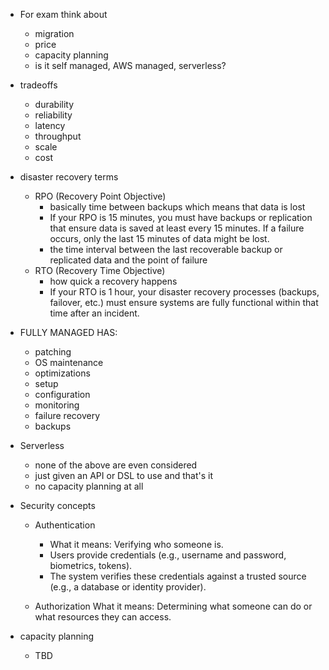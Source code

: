 * For exam think about
    * migration
    * price
    * capacity planning
    * is it self managed, AWS managed, serverless?

* tradeoffs
    * durability
    * reliability
    * latency
    * throughput
    * scale
    * cost

* disaster recovery terms
    * RPO (Recovery Point Objective)
        * basically time between backups which means that data is lost
        * If your RPO is 15 minutes, you must have backups or replication that ensure data is saved at least every 15 minutes. If a failure occurs, only the last 15 minutes of data might be lost.
        * the time interval between the last recoverable backup or replicated data and the point of failure
    *  RTO (Recovery Time Objective)
        * how quick a recovery happens
        * If your RTO is 1 hour, your disaster recovery processes (backups, failover, etc.) must ensure systems are fully functional within that time after an incident.


* FULLY MANAGED HAS:
    * patching
    * OS maintenance
    * optimizations
    * setup
    * configuration
    * monitoring
    * failure recovery
    * backups

* Serverless
    * none of the above are even considered
    * just given an API or DSL to use and that's it
    * no capacity planning at all

* Security concepts
    * Authentication
        * What it means: Verifying who someone is.
        * Users provide credentials (e.g., username and password, biometrics, tokens).
        * The system verifies these credentials against a trusted source (e.g., a database or identity provider).
        
    * Authorization
        What it means: Determining what someone can do or what resources they can access.




* capacity planning
    * TBD




